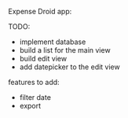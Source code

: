 Expense Droid app:

TODO:
* implement database
* build a list for the main view
* build edit view
* add datepicker to the edit view

features to add:
* filter date
* export